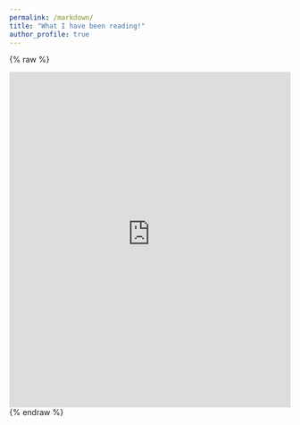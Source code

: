 ```yaml
---
permalink: /markdown/
title: "What I have been reading!"
author_profile: true
---
```


{% raw %}
<iframe
  src="https://breezy-garlic-bfe.notion.site/ebd/21b44541d07e809888f4fbc884ee4ad1"
  width="100%"
  height="600"
  frameborder="0"
  allowfullscreen
></iframe>
{% endraw %}
